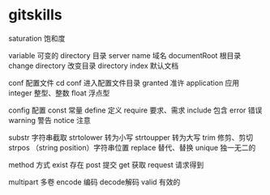 # gitskills
saturation 饱和度

variable 可变的
directory 目录
server name  域名
documentRoot  根目录
change directory 改变目录
directory index  默认文档

conf  配置文件
cd conf  进入配置文件目录
granted  准许
application  应用
integer  整型、整数
float  浮点型

config 配置
const 常量
define 定义
require 要求、需求
include  包含
error 错误
warning 警告
notice 注意

substr 字符串截取
strtolower 转为小写
strtoupper 转为大写
trim 修剪、剪切
strpos  （string position）字符串位置
replace 替代、替换
unique 独一无二的

method 方式
exist 存在
post  提交 
get 获取
request 请求得到

multipart 多卷
encode 编码
decode解码
valid 有效的
